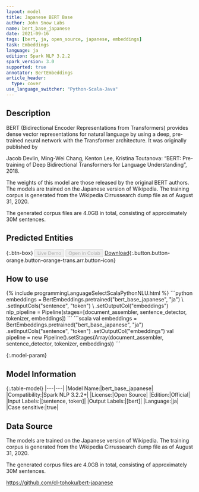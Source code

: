 ```yaml
---
layout: model
title: Japanese BERT Base
author: John Snow Labs
name: bert_base_japanese
date: 2021-09-16
tags: [bert, ja, open_source, japanese, embeddings]
task: Embeddings
language: ja
edition: Spark NLP 3.2.2
spark_version: 3.0
supported: true
annotator: BertEmbeddings
article_header:
  type: cover
use_language_switcher: "Python-Scala-Java"
---
```


## Description

BERT (Bidirectional Encoder Representations from Transformers) provides dense vector representations for natural language by using a deep, pre-trained neural network with the Transformer architecture. It was originally published by

Jacob Devlin, Ming-Wei Chang, Kenton Lee, Kristina Toutanova: “BERT: Pre-training of Deep Bidirectional Transformers for Language Understanding”, 2018.

The weights of this model are those released by the original BERT authors. The models are trained on the Japanese version of Wikipedia. The training corpus is generated from the Wikipedia Cirrussearch dump file as of August 31, 2020.

The generated corpus files are 4.0GB in total, consisting of approximately 30M sentences.

## Predicted Entities



{:.btn-box}
<button class="button button-orange" disabled>Live Demo</button>
<button class="button button-orange" disabled>Open in Colab</button>
[Download](https://s3.amazonaws.com/auxdata.johnsnowlabs.com/public/models/bert_base_japanese_ja_3.2.2_3.0_1631803687387.zip){:.button.button-orange.button-orange-trans.arr.button-icon}

## How to use



<div class="tabs-box" markdown="1">
{% include programmingLanguageSelectScalaPythonNLU.html %}
```python
embeddings = BertEmbeddings.pretrained("bert_base_japanese", "ja") \
    .setInputCols("sentence", "token") \
    .setOutputCol("embeddings")
nlp_pipeline = Pipeline(stages=[document_assembler, sentence_detector, tokenizer, embeddings])
```
```scala
val embeddings = BertEmbeddings.pretrained("bert_base_japanese", "ja")
  .setInputCols("sentence", "token")
  .setOutputCol("embeddings")
val pipeline = new Pipeline().setStages(Array(document_assembler, sentence_detector, tokenizer, embeddings))
```
</div>

{:.model-param}
## Model Information

{:.table-model}
|---|---|
|Model Name:|bert_base_japanese|
|Compatibility:|Spark NLP 3.2.2+|
|License:|Open Source|
|Edition:|Official|
|Input Labels:|[sentence, token]|
|Output Labels:|[bert]|
|Language:|ja|
|Case sensitive:|true|

## Data Source

The models are trained on the Japanese version of Wikipedia. The training corpus is generated from the Wikipedia Cirrussearch dump file as of August 31, 2020.

The generated corpus files are 4.0GB in total, consisting of approximately 30M sentences.

https://github.com/cl-tohoku/bert-japanese